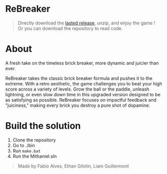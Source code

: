 # ReBreaker

> Directly download the [lasted release](https://github.com/MomoCrash/MIRD/releases/), unzip, and enjoy the game ! \
> Or you can download the repository to read code.

# About 

A fresh take on the timeless brick breaker, more dynamic and juicier than ever.

ReBreaker takes the classic brick breaker formula and pushes it to the extreme. With a retro aesthetic, the game challenges you to beat your high score across a variety of levels. Grow the ball or the paddle, unleash lightning, or even slow down time in this upgraded version designed to be as satisfying as possible. ReBreaker focuses on impactful feedback and "juiciness," making every brick you destroy a pure shot of dopamine.

# Build the solution 
1. Clone the repository
4. Go to ./bin
5. Run `make.bat`
6. Run the Mithaniel.sln

> Made by Fabio Alves, Ethan Gilotin, Liam Guillermont
